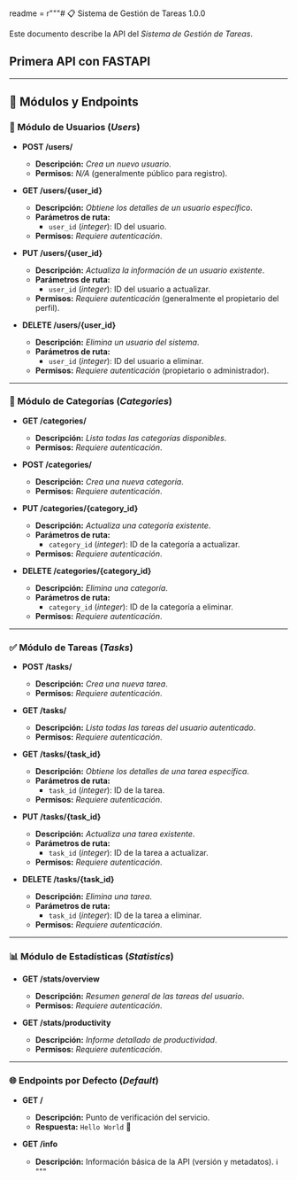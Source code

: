 readme = r"""# 📋 Sistema de Gestión de Tareas 1.0.0

Este documento describe la API del *Sistema de Gestión de Tareas*.

## Primera API con FASTAPI


---

## 🚀 Módulos y Endpoints

### 👥 Módulo de Usuarios (*Users*)

- **POST /users/**  
  - **Descripción:** *Crea un nuevo usuario*.  
  - **Permisos:** *N/A* (generalmente público para registro).

- **GET /users/{user_id}**  
  - **Descripción:** *Obtiene los detalles de un usuario específico*.  
  - **Parámetros de ruta:**  
    - `user_id` (*integer*): ID del usuario.  
  - **Permisos:** *Requiere autenticación*.

- **PUT /users/{user_id}**  
  - **Descripción:** *Actualiza la información de un usuario existente*.  
  - **Parámetros de ruta:**  
    - `user_id` (*integer*): ID del usuario a actualizar.  
  - **Permisos:** *Requiere autenticación* (generalmente el propietario del perfil).

- **DELETE /users/{user_id}**  
  - **Descripción:** *Elimina un usuario del sistema*.  
  - **Parámetros de ruta:**  
    - `user_id` (*integer*): ID del usuario a eliminar.  
  - **Permisos:** *Requiere autenticación* (propietario o administrador).

---

### 📂 Módulo de Categorías (*Categories*)

- **GET /categories/**  
  - **Descripción:** *Lista todas las categorías disponibles*.  
  - **Permisos:** *Requiere autenticación*.

- **POST /categories/**  
  - **Descripción:** *Crea una nueva categoría*.  
  - **Permisos:** *Requiere autenticación*.

- **PUT /categories/{category_id}**  
  - **Descripción:** *Actualiza una categoría existente*.  
  - **Parámetros de ruta:**  
    - `category_id` (*integer*): ID de la categoría a actualizar.  
  - **Permisos:** *Requiere autenticación*.

- **DELETE /categories/{category_id}**  
  - **Descripción:** *Elimina una categoría*.  
  - **Parámetros de ruta:**  
    - `category_id` (*integer*): ID de la categoría a eliminar.  
  - **Permisos:** *Requiere autenticación*.

---

### ✅ Módulo de Tareas (*Tasks*)

- **POST /tasks/**  
  - **Descripción:** *Crea una nueva tarea*.  
  - **Permisos:** *Requiere autenticación*.

- **GET /tasks/**  
  - **Descripción:** *Lista todas las tareas del usuario autenticado*.  
  - **Permisos:** *Requiere autenticación*.

- **GET /tasks/{task_id}**  
  - **Descripción:** *Obtiene los detalles de una tarea específica*.  
  - **Parámetros de ruta:**  
    - `task_id` (*integer*): ID de la tarea.  
  - **Permisos:** *Requiere autenticación*.

- **PUT /tasks/{task_id}**  
  - **Descripción:** *Actualiza una tarea existente*.  
  - **Parámetros de ruta:**  
    - `task_id` (*integer*): ID de la tarea a actualizar.  
  - **Permisos:** *Requiere autenticación*.

- **DELETE /tasks/{task_id}**  
  - **Descripción:** *Elimina una tarea*.  
  - **Parámetros de ruta:**  
    - `task_id` (*integer*): ID de la tarea a eliminar.  
  - **Permisos:** *Requiere autenticación*.

---

### 📊 Módulo de Estadísticas (*Statistics*)

- **GET /stats/overview**  
  - **Descripción:** *Resumen general de las tareas del usuario*.  
  - **Permisos:** *Requiere autenticación*.

- **GET /stats/productivity**  
  - **Descripción:** *Informe detallado de productividad*.  
  - **Permisos:** *Requiere autenticación*.

---

### 🌐 Endpoints por Defecto (*Default*)

- **GET /**  
  - **Descripción:** Punto de verificación del servicio.  
  - **Respuesta:** `Hello World` 👋

- **GET /info**  
  - **Descripción:** Información básica de la API (versión y metadatos). ℹ️
"""
